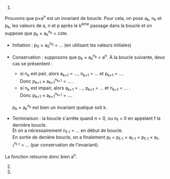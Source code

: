 1. 
Prouvons que p×a<sup>n</sup> est un invariant de boucle.
Pour cela, on pose a<sub>k</sub>, n<sub>k</sub> et p<sub>k</sub>, les valeurs de a, n et p après le k<sup>ème</sup> passage dans la boucle et on suppose que p<sub>k</sub> × a<sub>k</sub><sup>n<sub>k</sub></sup> = cste.  

- Initiation : p<sub>0</sub> × a<sub>0</sub><sup>n<sub>0</sub></sup> = ... (en utilisant les valeurs initiales)  
- Conservation : supposons que p<sub>k</sub> × a<sub>k</sub><sup>n<sub>k</sub></sup> = a<sup>n</sup>. À la boucle suivante, deux cas se présentent :
  - si n<sub>k</sub> est pair, alors a<sub>k+1</sub> = ..., n<sub>k+1</sub> = ... et p<sub>k+1</sub> = ....    
    Donc p<sub>k+1</sub> × a<sub>k+1</sub><sup>n<sub>k+1</sub></sup> = ... .  
  - si n<sub>k</sub> est impair, alors a<sub>k+1</sub> = ..., p<sub>k+1</sub> = ... et n<sub>k+1</sub> = ... .  
    Donc p<sub>k+1</sub> × a<sub>k+1</sub><sup>n<sub>k+1</sub></sup> = ....  
  
  p<sub>k</sub> × a<sub>k</sub><sup>n<sub>k</sub></sup> est bien un invariant quelque soit k.

- Terminaison : la boucle s'arrête quand n = 0, ou n<sub>f</sub> = 0 en appelant f la dernière boucle.<br> 
Et on a nécessairement n<sub>f-1</sub> = ... en début de boucle.<br>
En sortie de denière boucle, on a finalement p<sub>f</sub> = p<sub>f-1</sub> × a<sub>f-1</sub> = p<sub>f-1</sub> × a<sub>f-1</sub><sup>n<sub>f-1</sub></sup> = ... (par conservation de l'invariant). 

La fonction retourne donc bien a<sup>n</sup>.

2. 

3.
